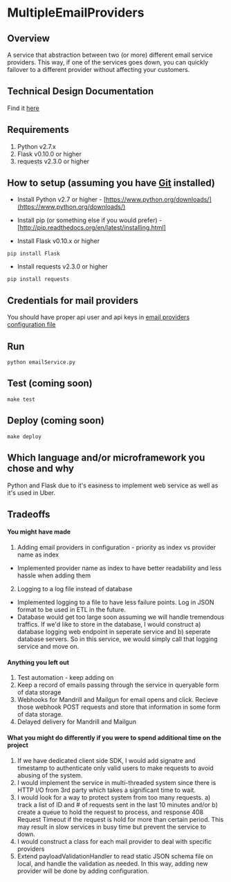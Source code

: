 MultipleEmailProviders
======================

## Overview
A service that abstraction between two (or more) different email service providers. This way, if one of the services goes down, you can quickly failover to a different provider without affecting your customers.

## Technical Design Documentation
Find it [here](https://github.com/Junyong-Suh/MultipleEmailProviders/blob/master/docs/TechDesignDoc.md)

## Requirements
1. Python v2.7.x
2. Flask v0.10.0 or higher
3. requests v2.3.0 or higher

## How to setup (assuming you have [Git](http://git-scm.com/book/en/Getting-Started-Installing-Git) installed)
* Install Python v2.7 or higher - [https://www.python.org/downloads/](https://www.python.org/downloads/)

* Install pip (or something else if you would prefer) - [http://pip.readthedocs.org/en/latest/installing.html]

* Install Flask v0.10.x or higher
```
pip install Flask
```
* Install requests v2.3.0 or higher
```
pip install requests
```

## Credentials for mail providers
You should have proper api user and api keys in [email providers configuration file](https://github.com/Junyong-Suh/MultipleEmailProviders/blob/master/config/emailProviders.json)

## Run
```
python emailService.py
```

## Test (coming soon)
```
make test
```

## Deploy (coming soon)
```
make deploy
```

## Which language and/or microframework you chose and why
Python and Flask due to it's easiness to implement web service as well as it's used in Uber.

## Tradeoffs
#### You might have made
1. Adding email providers in configuration - priority as index vs provider name as index
- Implemented provider name as index to have better readability and less hassle when adding them
2. Logging to a log file instead of database
- Implemented logging to a file to have less failure points. Log in JSON format to be used in ETL in the future.
- Database would get too large soon assuming we will handle tremendous traffics. If we'd like to store in the database, I would construct a) database logging web endpoint in seperate service and b) seperate database servers. So in this service, we would simply call that logging service and move on.

#### Anything you left out
1. Test automation - keep adding on
2. Keep a record of emails passing through the service in queryable form of data storage
3. Webhooks for Mandrill and Mailgun for email opens and click. Recieve those webhook POST requests and store that information in some form of data storage.
4. Delayed delivery for Mandrill and Mailgun

#### What you might do differently if you were to spend additional time on the project
1. If we have dedicated client side SDK, I would add signatre and timestamp to authenticate only valid users to make requests to avoid abusing of the system.
2. I would implement the service in multi-threaded system since there is HTTP I/O from 3rd party which takes a significant time to wait.
3. I would look for a way to protect system from too many requests. a) track a list of ID and # of requests sent in the last 10 minutes and/or b) create a queue to hold the request to process, and response 408 Request Timeout if the request is hold for more than certain period. This may result in slow services in busy time but prevent the service to down.
4. I would construct a class for each mail provider to deal with specific providers
5. Extend payloadValidationHandler to read static JSON schema file on local, and handle the validation as needed. In this way, adding new provider will be done by adding configuration.
